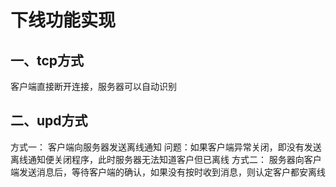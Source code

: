 ﻿# 下线功能实现
## 一、tcp方式
客户端直接断开连接，服务器可以自动识别
## 二、upd方式
方式一：
客户端向服务器发送离线通知
问题：如果客户端异常关闭，即没有发送离线通知便关闭程序，此时服务器无法知道客户但已离线
方式二：
服务器向客户端发送消息后，等待客户端的确认，如果没有按时收到消息，则认定客户都安离线
